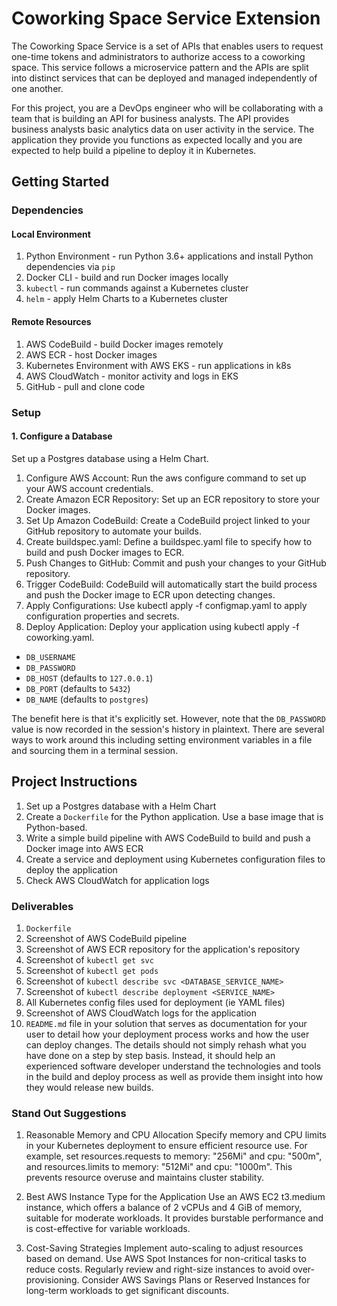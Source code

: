 # Coworking Space Service Extension
The Coworking Space Service is a set of APIs that enables users to request one-time tokens and administrators to authorize access to a coworking space. This service follows a microservice pattern and the APIs are split into distinct services that can be deployed and managed independently of one another.

For this project, you are a DevOps engineer who will be collaborating with a team that is building an API for business analysts. The API provides business analysts basic analytics data on user activity in the service. The application they provide you functions as expected locally and you are expected to help build a pipeline to deploy it in Kubernetes.

## Getting Started

### Dependencies
#### Local Environment
1. Python Environment - run Python 3.6+ applications and install Python dependencies via `pip`
2. Docker CLI - build and run Docker images locally
3. `kubectl` - run commands against a Kubernetes cluster
4. `helm` - apply Helm Charts to a Kubernetes cluster

#### Remote Resources
1. AWS CodeBuild - build Docker images remotely
2. AWS ECR - host Docker images
3. Kubernetes Environment with AWS EKS - run applications in k8s
4. AWS CloudWatch - monitor activity and logs in EKS
5. GitHub - pull and clone code

### Setup
#### 1. Configure a Database
Set up a Postgres database using a Helm Chart.

1. Configure AWS Account: Run the aws configure command to set up your AWS account credentials.
2. Create Amazon ECR Repository: Set up an ECR repository to store your Docker images.
3. Set Up Amazon CodeBuild: Create a CodeBuild project linked to your GitHub repository to automate your builds.
4. Create buildspec.yaml: Define a buildspec.yaml file to specify how to build and push Docker images to ECR.
5. Push Changes to GitHub: Commit and push your changes to your GitHub repository.
6. Trigger CodeBuild: CodeBuild will automatically start the build process and push the Docker image to ECR upon detecting changes.
7. Apply Configurations: Use kubectl apply -f configmap.yaml to apply configuration properties and secrets.
8. Deploy Application: Deploy your application using kubectl apply -f coworking.yaml. 





* `DB_USERNAME`
* `DB_PASSWORD`
* `DB_HOST` (defaults to `127.0.0.1`)
* `DB_PORT` (defaults to `5432`)
* `DB_NAME` (defaults to `postgres`)

The benefit here is that it's explicitly set. However, note that the `DB_PASSWORD` value is now recorded in the session's history in plaintext. There are several ways to work around this including setting environment variables in a file and sourcing them in a terminal session.

## Project Instructions
1. Set up a Postgres database with a Helm Chart
2. Create a `Dockerfile` for the Python application. Use a base image that is Python-based.
3. Write a simple build pipeline with AWS CodeBuild to build and push a Docker image into AWS ECR
4. Create a service and deployment using Kubernetes configuration files to deploy the application
5. Check AWS CloudWatch for application logs

### Deliverables
1. `Dockerfile`
2. Screenshot of AWS CodeBuild pipeline
3. Screenshot of AWS ECR repository for the application's repository
4. Screenshot of `kubectl get svc`
5. Screenshot of `kubectl get pods`
6. Screenshot of `kubectl describe svc <DATABASE_SERVICE_NAME>`
7. Screenshot of `kubectl describe deployment <SERVICE_NAME>`
8. All Kubernetes config files used for deployment (ie YAML files)
9. Screenshot of AWS CloudWatch logs for the application
10. `README.md` file in your solution that serves as documentation for your user to detail how your deployment process works and how the user can deploy changes. The details should not simply rehash what you have done on a step by step basis. Instead, it should help an experienced software developer understand the technologies and tools in the build and deploy process as well as provide them insight into how they would release new builds.


### Stand Out Suggestions
1. Reasonable Memory and CPU Allocation
   Specify memory and CPU limits in your Kubernetes deployment to ensure efficient resource use. For example, set resources.requests to memory: "256Mi" and cpu: "500m", and resources.limits to memory: "512Mi" and cpu: "1000m". This prevents resource overuse and maintains cluster stability.

2. Best AWS Instance Type for the Application
   Use an AWS EC2 t3.medium instance, which offers a balance of 2 vCPUs and 4 GiB of memory, suitable for moderate workloads. It provides burstable performance and is cost-effective for variable workloads.

3. Cost-Saving Strategies
   Implement auto-scaling to adjust resources based on demand. Use AWS Spot Instances for non-critical tasks to reduce costs. Regularly review and right-size instances to avoid over-provisioning. Consider AWS Savings Plans or Reserved Instances for long-term workloads to get significant discounts.
